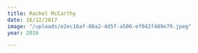 ```yaml
---
title: Rachel McCarthy
date: 16/12/2017
image: "/uploads/e2ec16af-80a2-4d5f-a506-ef042f489e79.jpeg"
year: 2016

---
```

